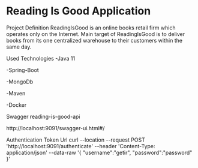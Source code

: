 # Reading Is Good Application

Project Definition
ReadingIsGood is an online books retail firm which operates only on the Internet. Main 
 target of ReadingIsGood is to deliver books from its one centralized warehouse to their 
 customers within the same day.
 
Used Technologies
-Java 11

-Spring-Boot

-MongoDb

-Maven

-Docker

Swagger
reading-is-good-api

http://localhost:9091/swagger-ui.html#/

Authentication Token Url
curl --location --request POST 'http://localhost:9091/authenticate'
--header 'Content-Type: application/json'
--data-raw '{ "username":"getir", "password":"password" }'


